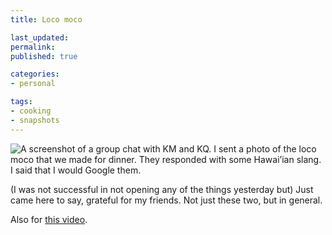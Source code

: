 ```yaml
---
title: Loco moco

last_updated: 
permalink: 
published: true

categories:
- personal

tags:
- cooking
- snapshots
---
```


![A screenshot of a group chat with KM and KQ. I sent a photo of the loco moco that we made for dinner. They responded with some Hawai’ian slang. I said that I would Google them.](/assets/images/2021-01-10-loco-moco-chats.jpg)

(I was not successful in not opening any of the things yesterday but) Just came here to say, grateful for my friends. Not just these two, but in general.

Also for [this video](https://www.youtube.com/watch?v=4gi9yp0zl_8).